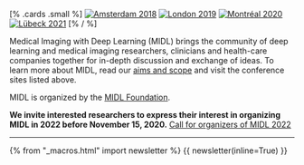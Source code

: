[% .cards .small %]
[![Amsterdam 2018](/images/card-small-2018.png)](https://2018.midl.io)
[![London 2019](/images/card-small-2019.png)](https://2019.midl.io)
[![Montréal 2020](/images/card-small-2020.png)](https://2020.midl.io)
[![Lübeck 2021](/images/card-small-2021.png)](https://2021.midl.io)
[% / %]

Medical Imaging with Deep Learning (MIDL) brings the community of deep learning and medical imaging researchers, clinicians and health-care companies together for in-depth discussion and exchange of ideas. To learn more about MIDL, read our [aims and scope](/aims-and-scope.html) and visit the conference sites listed above.

MIDL is organized by the [MIDL Foundation](/foundation.html).

**We invite interested researchers to express their interest in organizing MIDL in 2022 before November 15, 2020.** [Call for organizers of MIDL 2022](/call-for-2022.html)

---

{% from "_macros.html" import newsletter %}
{{ newsletter(inline=True) }}
